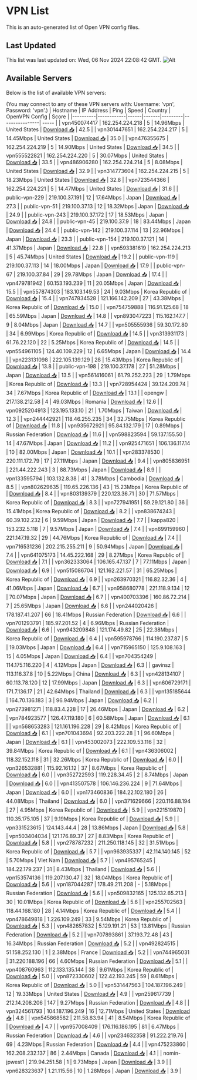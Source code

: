 # VPN List

This is an auto-generated list of Open VPN config files.

## Last Updated

This list was last updated on: Wed, 06 Nov 2024 22:08:42 GMT.
![Alt](https://repobeats.axiom.co/api/embed/186b98318ef1479477931607c1ad7d823f12451f.svg "Repobeats analytics image")

## Available Servers

Below is the list of available VPN servers:

(You may connect to any of these VPN servers with: Username: 'vpn', Password: 'vpn'.)
| Hostname | IP Address | Ping | Speed | Country | OpenVPN Config | Score |
|----------|------------|------|-------|---------|----------------| ----- |
| vpn450074417 | 162.254.224.218 | 5 | 14.96Mbps | United States | [Download 📥](./configs/server_0_US.ovpn) | 42.5 |
| vpn301447651 | 162.254.224.217 | 5 | 14.45Mbps | United States | [Download 📥](./configs/server_1_US.ovpn) | 35.0 |
| vpn476355675 | 162.254.224.219 | 5 | 14.90Mbps | United States | [Download 📥](./configs/server_2_US.ovpn) | 34.5 |
| vpn555522821 | 162.254.224.220 | 5 | 30.07Mbps | United States | [Download 📥](./configs/server_3_US.ovpn) | 33.5 |
| vpn486906280 | 162.254.224.214 | 5 | 8.08Mbps | United States | [Download 📥](./configs/server_4_US.ovpn) | 32.9 |
| vpn314773604 | 162.254.224.215 | 5 | 18.23Mbps | United States | [Download 📥](./configs/server_5_US.ovpn) | 32.8 |
| vpn723544366 | 162.254.224.221 | 5 | 14.47Mbps | United States | [Download 📥](./configs/server_6_US.ovpn) | 31.6 |
| public-vpn-229 | 219.100.37.191 | 12 | 17.64Mbps | Japan | [Download 📥](./configs/server_7_JP.ovpn) | 27.3 |
| public-vpn-51 | 219.100.37.13 | 12 | 18.32Mbps | Japan | [Download 📥](./configs/server_8_JP.ovpn) | 24.9 |
| public-vpn-243 | 219.100.37.172 | 17 | 18.53Mbps | Japan | [Download 📥](./configs/server_9_JP.ovpn) | 24.8 |
| public-vpn-45 | 219.100.37.9 | 18 | 83.44Mbps | Japan | [Download 📥](./configs/server_10_JP.ovpn) | 24.4 |
| public-vpn-142 | 219.100.37.114 | 13 | 22.96Mbps | Japan | [Download 📥](./configs/server_11_JP.ovpn) | 23.3 |
| public-vpn-154 | 219.100.37.121 | 14 | 41.37Mbps | Japan | [Download 📥](./configs/server_12_JP.ovpn) | 22.8 |
| vpn593381619 | 162.254.224.213 | 5 | 45.74Mbps | United States | [Download 📥](./configs/server_13_US.ovpn) | 19.2 |
| public-vpn-119 | 219.100.37.113 | 14 | 18.00Mbps | Japan | [Download 📥](./configs/server_14_JP.ovpn) | 17.9 |
| public-vpn-67 | 219.100.37.84 | 29 | 29.78Mbps | Japan | [Download 📥](./configs/server_15_JP.ovpn) | 17.4 |
| vpn479781942 | 60.153.193.239 | 11 | 20.05Mbps | Japan | [Download 📥](./configs/server_16_JP.ovpn) | 15.5 |
| vpn557874303 | 183.103.149.53 | 24 | 9.03Mbps | Korea Republic of | [Download 📥](./configs/server_17_KR.ovpn) | 15.4 |
| vpn747834528 | 121.166.142.209 | 27 | 43.38Mbps | Korea Republic of | [Download 📥](./configs/server_18_KR.ovpn) | 15.0 |
| vpn754759888 | 116.91.125.68 | 18 | 65.59Mbps | Japan | [Download 📥](./configs/server_19_JP.ovpn) | 14.8 |
| vpn893047223 | 115.162.147.7 | 9 | 8.04Mbps | Japan | [Download 📥](./configs/server_20_JP.ovpn) | 14.7 |
| vpn505555936 | 59.30.172.80 | 34 | 6.99Mbps | Korea Republic of | [Download 📥](./configs/server_21_KR.ovpn) | 14.5 |
| vpn313931173 | 61.76.22.120 | 22 | 5.25Mbps | Korea Republic of | [Download 📥](./configs/server_22_KR.ovpn) | 14.5 |
| vpn554961105 | 124.40.109.229 | 12 | 6.65Mbps | Japan | [Download 📥](./configs/server_23_JP.ovpn) | 14.4 |
| vpn223131098 | 222.105.139.129 | 28 | 15.43Mbps | Korea Republic of | [Download 📥](./configs/server_24_KR.ovpn) | 13.8 |
| public-vpn-198 | 219.100.37.178 | 27 | 51.28Mbps | Japan | [Download 📥](./configs/server_25_JP.ovpn) | 13.5 |
| vpn561416061 | 61.79.252.223 | 29 | 1.79Mbps | Korea Republic of | [Download 📥](./configs/server_26_KR.ovpn) | 13.3 |
| vpn728954424 | 39.124.209.74 | 34 | 7.67Mbps | Korea Republic of | [Download 📥](./configs/server_27_KR.ovpn) | 13.1 |
| opengw | 217.138.212.58 | 4 | 49.03Mbps | Romania | [Download 📥](./configs/server_28_RO.ovpn) | 12.6 |
| vpn0925204913 | 123.195.133.10 | 21 | 1.70Mbps | Taiwan | [Download 📥](./configs/server_29_TW.ovpn) | 12.3 |
| vpn244442921 | 118.46.255.235 | 34 | 32.75Mbps | Korea Republic of | [Download 📥](./configs/server_30_KR.ovpn) | 11.8 |
| vpn935672921 | 95.84.132.179 | 17 | 0.89Mbps | Russian Federation | [Download 📥](./configs/server_31_RU.ovpn) | 11.6 |
| vpn598823594 | 59.137.155.50 | 14 | 47.67Mbps | Japan | [Download 📥](./configs/server_32_JP.ovpn) | 11.2 |
| vpn925471651 | 106.136.117.14 | 10 | 82.00Mbps | Japan | [Download 📥](./configs/server_33_JP.ovpn) | 10.1 |
| vpn283378530 | 220.111.172.79 | 17 | 27.11Mbps | Japan | [Download 📥](./configs/server_34_JP.ovpn) | 9.4 |
| vpn805836951 | 221.44.222.243 | 3 | 88.73Mbps | Japan | [Download 📥](./configs/server_35_JP.ovpn) | 8.9 |
| vpn133595794 | 103.132.8.38 | 41 | 3.78Mbps | Cambodia | [Download 📥](./configs/server_36_KH.ovpn) | 8.5 |
| vpn802629635 | 119.65.226.136 | 43 | 15.23Mbps | Korea Republic of | [Download 📥](./configs/server_37_KR.ovpn) | 8.4 |
| vpn803139379 | 220.123.36.71 | 30 | 71.57Mbps | Korea Republic of | [Download 📥](./configs/server_38_KR.ovpn) | 8.3 |
| vpn727941951 | 59.29.121.80 | 36 | 15.41Mbps | Korea Republic of | [Download 📥](./configs/server_39_KR.ovpn) | 8.2 |
| vpn838674243 | 60.39.102.232 | 6 | 9.59Mbps | Japan | [Download 📥](./configs/server_40_JP.ovpn) | 7.7 |
| kappa820 | 153.232.5.118 | 7 | 9.57Mbps | Japan | [Download 📥](./configs/server_41_JP.ovpn) | 7.4 |
| vpn699159960 | 221.147.19.32 | 29 | 44.76Mbps | Korea Republic of | [Download 📥](./configs/server_42_KR.ovpn) | 7.4 |
| vpn716531236 | 202.215.255.211 | 9 | 50.94Mbps | Japan | [Download 📥](./configs/server_43_JP.ovpn) | 7.4 |
| vpn641075173 | 14.45.222.168 | 29 | 8.27Mbps | Korea Republic of | [Download 📥](./configs/server_44_KR.ovpn) | 7.1 |
| vpn362333064 | 106.165.47.137 | 7 | 77.11Mbps | Japan | [Download 📥](./configs/server_45_JP.ovpn) | 6.9 |
| vpn515086704 | 121.162.221.57 | 31 | 65.25Mbps | Korea Republic of | [Download 📥](./configs/server_46_KR.ovpn) | 6.9 |
| vpn263970321 | 116.82.32.36 | 4 | 41.06Mbps | Japan | [Download 📥](./configs/server_47_JP.ovpn) | 6.7 |
| vpn958680778 | 221.118.9.134 | 12 | 70.07Mbps | Japan | [Download 📥](./configs/server_48_JP.ovpn) | 6.7 |
| vpn400703396 | 160.86.72.214 | 7 | 25.65Mbps | Japan | [Download 📥](./configs/server_49_JP.ovpn) | 6.6 |
| vpn244020426 | 178.187.41.207 | 66 | 18.41Mbps | Russian Federation | [Download 📥](./configs/server_50_RU.ovpn) | 6.6 |
| vpn701293791 | 185.97.201.52 | 4 | 6.96Mbps | Russian Federation | [Download 📥](./configs/server_51_RU.ovpn) | 6.6 |
| vpn943209848 | 121.174.49.82 | 25 | 22.38Mbps | Korea Republic of | [Download 📥](./configs/server_52_KR.ovpn) | 6.4 |
| vpn595978766 | 114.190.237.87 | 5 | 19.03Mbps | Japan | [Download 📥](./configs/server_53_JP.ovpn) | 6.4 |
| vpn715965150 | 125.9.108.163 | 15 | 4.05Mbps | Japan | [Download 📥](./configs/server_54_JP.ovpn) | 6.4 |
| vpn704354249 | 114.175.116.220 | 4 | 4.12Mbps | Japan | [Download 📥](./configs/server_55_JP.ovpn) | 6.3 |
| gavinsz | 113.116.37.8 | 10 | 5.22Mbps | China | [Download 📥](./configs/server_56_CN.ovpn) | 6.3 |
| vpn428134107 | 60.113.78.120 | 12 | 17.99Mbps | Japan | [Download 📥](./configs/server_57_JP.ovpn) | 6.3 |
| vpn606729171 | 171.7.136.17 | 21 | 42.64Mbps | Thailand | [Download 📥](./configs/server_58_TH.ovpn) | 6.3 |
| vpn135185644 | 164.70.136.183 | 3 | 96.94Mbps | Japan | [Download 📥](./configs/server_59_JP.ovpn) | 6.2 |
| vpn273981271 | 118.83.4.228 | 17 | 26.46Mbps | Japan | [Download 📥](./configs/server_60_JP.ovpn) | 6.2 |
| vpn784923577 | 126.47.119.180 | 6 | 60.58Mbps | Japan | [Download 📥](./configs/server_61_JP.ovpn) | 6.1 |
| vpn568653283 | 121.161.196.228 | 29 | 8.42Mbps | Korea Republic of | [Download 📥](./configs/server_62_KR.ovpn) | 6.1 |
| vpn701043694 | 92.203.222.28 | 1 | 96.60Mbps | Japan | [Download 📥](./configs/server_63_JP.ovpn) | 6.1 |
| vpn453002073 | 222.109.53.116 | 32 | 39.84Mbps | Korea Republic of | [Download 📥](./configs/server_64_KR.ovpn) | 6.1 |
| vpn436306002 | 118.32.152.118 | 31 | 32.26Mbps | Korea Republic of | [Download 📥](./configs/server_65_KR.ovpn) | 6.0 |
| vpn326532881 | 115.92.161.12 | 37 | 8.67Mbps | Korea Republic of | [Download 📥](./configs/server_66_KR.ovpn) | 6.0 |
| vpn352722593 | 119.228.34.45 | 2 | 8.74Mbps | Japan | [Download 📥](./configs/server_67_JP.ovpn) | 6.0 |
| vpn413507578 | 106.146.236.224 | 9 | 71.64Mbps | Japan | [Download 📥](./configs/server_68_JP.ovpn) | 6.0 |
| vpn173460836 | 184.22.102.180 | 26 | 44.08Mbps | Thailand | [Download 📥](./configs/server_69_TH.ovpn) | 6.0 |
| vpn371629666 | 220.116.88.194 | 27 | 4.95Mbps | Korea Republic of | [Download 📥](./configs/server_70_KR.ovpn) | 5.9 |
| vpn221519870 | 110.35.175.105 | 37 | 9.19Mbps | Korea Republic of | [Download 📥](./configs/server_71_KR.ovpn) | 5.9 |
| vpn331523615 | 124.143.44.4 | 28 | 13.86Mbps | Japan | [Download 📥](./configs/server_72_JP.ovpn) | 5.8 |
| vpn503404034 | 121.176.89.37 | 27 | 8.83Mbps | Korea Republic of | [Download 📥](./configs/server_73_KR.ovpn) | 5.8 |
| vpn278787232 | 211.250.118.145 | 32 | 31.51Mbps | Korea Republic of | [Download 📥](./configs/server_74_KR.ovpn) | 5.7 |
| vpn963935337 | 42.114.140.145 | 52 | 5.70Mbps | Viet Nam | [Download 📥](./configs/server_75_VN.ovpn) | 5.7 |
| vpn495765245 | 184.22.179.237 | 31 | 8.43Mbps | Thailand | [Download 📥](./configs/server_76_TH.ovpn) | 5.6 |
| vpn153574136 | 119.207.130.47 | 32 | 18.04Mbps | Korea Republic of | [Download 📥](./configs/server_77_KR.ovpn) | 5.6 |
| vpn187044287 | 178.49.211.208 | - | 5.18Mbps | Russian Federation | [Download 📥](./configs/server_78_RU.ovpn) | 5.6 |
| vpn509832165 | 125.132.65.213 | 30 | 10.01Mbps | Korea Republic of | [Download 📥](./configs/server_79_KR.ovpn) | 5.6 |
| vpn255702563 | 118.44.168.180 | 28 | 4.14Mbps | Korea Republic of | [Download 📥](./configs/server_80_KR.ovpn) | 5.4 |
| vpn478649818 | 1.226.109.249 | 33 | 9.54Mbps | Korea Republic of | [Download 📥](./configs/server_81_KR.ovpn) | 5.3 |
| vpn482657832 | 5.129.191.21 | 53 | 13.81Mbps | Russian Federation | [Download 📥](./configs/server_82_RU.ovpn) | 5.2 |
| vpn707893861 | 37.193.72.48 | 43 | 16.34Mbps | Russian Federation | [Download 📥](./configs/server_83_RU.ovpn) | 5.2 |
| vpn492824515 | 51.158.252.130 | 1 | 2.38Mbps | France | [Download 📥](./configs/server_84_FR.ovpn) | 5.2 |
| vpn744965031 | 31.220.188.196 | 66 | 4.60Mbps | Russian Federation | [Download 📥](./configs/server_85_RU.ovpn) | 5.1 |
| vpn408760963 | 112.133.135.144 | 38 | 9.61Mbps | Korea Republic of | [Download 📥](./configs/server_86_KR.ovpn) | 5.0 |
| vpn872330602 | 122.42.193.245 | 59 | 8.61Mbps | Korea Republic of | [Download 📥](./configs/server_87_KR.ovpn) | 5.0 |
| vpn531447563 | 104.187.196.249 | 12 | 19.33Mbps | United States | [Download 📥](./configs/server_88_US.ovpn) | 4.9 |
| vpn259617739 | 212.14.208.206 | 147 | 9.27Mbps | Russian Federation | [Download 📥](./configs/server_89_RU.ovpn) | 4.8 |
| vpn324561793 | 104.187.196.249 | 16 | 12.71Mbps | United States | [Download 📥](./configs/server_90_US.ovpn) | 4.8 |
| vpn545868582 | 211.58.83.94 | 41 | 8.54Mbps | Korea Republic of | [Download 📥](./configs/server_91_KR.ovpn) | 4.7 |
| vpn957008409 | 176.116.186.195 | 81 | 6.47Mbps | Russian Federation | [Download 📥](./configs/server_92_RU.ovpn) | 4.6 |
| vpn234632358 | 91.222.219.76 | 69 | 4.23Mbps | Russian Federation | [Download 📥](./configs/server_93_RU.ovpn) | 4.4 |
| vpn475233860 | 162.208.232.137 | 86 | 2.44Mbps | Canada | [Download 📥](./configs/server_94_CA.ovpn) | 4.1 |
| nomin-jpwest1 | 219.94.251.58 | 1 | 9.73Mbps | Japan | [Download 📥](./configs/server_95_JP.ovpn) | 3.9 |
| vpn628323637 | 1.21.115.56 | 10 | 1.28Mbps | Japan | [Download 📥](./configs/server_96_JP.ovpn) | 3.9 |
